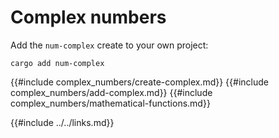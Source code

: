 # Complex numbers

Add the `num-complex` create to your own project:

```
cargo add num-complex
```

{{#include complex_numbers/create-complex.md}}
{{#include complex_numbers/add-complex.md}}
{{#include complex_numbers/mathematical-functions.md}}

{{#include ../../links.md}}
